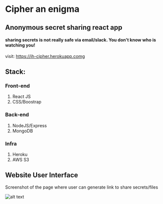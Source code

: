 # Cipher an enigma

## Anonymous secret sharing react app

#### sharing secrets is not really safe via email/slack. You don't know who is watching you!

visit: https://ih-cipher.herokuapp.comg

## Stack:

### Front-end

1. React JS
2. CSS/Boostrap

### Back-end

1. NodeJS/Express
2. MongoDB

### Infra

1. Heroku
2. AWS S3

## Website User Interface

Screenshot of the page where user can generate link to share secrets/files

![alt text](https://github.com/bhavanavenu/cipher/blob/master/images/website-screen.png "Logo Title Text 1")
